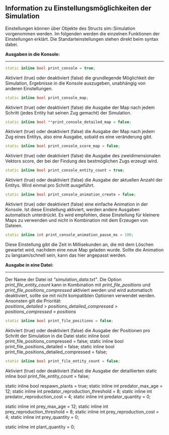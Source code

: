 Information zu Einstellungsmöglichkeiten der Simulation
-------------------------------------------------------

Einstellungen können über Objekte des Structs sim::Simulation vorgenommen werden. Im folgenden werden die einzelnen Funktionen der Einstellungen erklärt. Die Standarteinstellungen stehen direkt beim syntax dabei.  

**Ausgaben in die Konsole:**
************************

```c++
static inline bool print_console = true;
```
Aktiviert (true) oder deaktiviert (false) die grundlegende Möglichkeit der Simulation, Ergebnisse in die Konsole auszugeben, unabhängig von anderen     Einstellungen.
```c++
static inline bool print_console_map;
```
Aktiviert (true) oder deaktiviert (false) die Ausgabe der Map nach jedem Schritt (jedes Entity hat seinen Zug gemacht) der Simulation.
```c++
static inline bool **print_console_detailed_map = false;  
```
Aktiviert (true) oder deaktiviert (false) die Ausgabe der Map nach jedem Zug eines Entitys, also eine Ausgabe, sobald es eine veränderung gibt.
```c++
static inline bool print_console_score_map = false;
```
Aktiviert (true) oder deaktiviert (false) die Ausgabe des zweidimensionalen Vektors score, der bei der Findung des bestmöglichen Zugs erzeugt wird.
```c++
static inline bool print_console_entity_count = true;
```
Aktiviert (true) oder deaktiviert (false) die Ausgabe der aktuellen Anzahl der Entitys. Wird einmal pro Schritt ausgeführt.
```c++
static inline bool print_console_animation_create = false;
```
Aktiviert (true) oder deaktiviert (false) eine einfache Animation in der Konsole. Ist diese Einstellung aktiviert, werden andere Ausgaben automatisch unterdrückt. Es wird empfohlen, diese Einstellung für kleinere Maps zu verwenden und nicht in Kombination mit dem Erzeugen von Dateien.
```c++
static inline int print_console_animation_pause_ms = 100;
```
Diese Einstellung gibt die Zeit in Millisekunden an, die mit dem Löschen gewartet wird, nachdem eine neue Map geladen wurde. Sollte die Animation zu langsam/schnell sein, kann das hier angepasst werden.  
  
**Ausgabe in eine Datei:**
*********************
Der Name der Datei ist *"simulation_data.txt"*. Die Option *print_file_entity_count* kann in Kombination mit *print_file_positions* und *print_file_positions_compressed* aktiviert werden und wird automatisch deaktiviert, sollte sie mit nicht kompatiblen Optionen verwendet werden. Ansonsten gilt die Priorität:  
*positions_detailed* > *positions_detailed_compressed* > *positions_compressed* > *positions*  
```c++
static inline bool print_file_positions = false;
```
Aktiviert (true) oder deaktiviert (false) die Ausgabe der Positionen pro Schritt der Simulation in die Datei
static inline bool print_file_positions_compressed = false;
static inline bool print_file_positions_detailed = false;
static inline bool print_file_positions_detailed_compressed = false;
```c++
static inline bool print_file_entity_count = false;
```
Aktiviert (true) oder deaktiviert (false) die Ausgabe der detaillierten
static inline bool print_file_entity_count = false;

static inline bool respawn_plants = true;
static inline int predator_max_age = 12;
static inline int predator_reproduction_threshold = 8;
static inline int predator_reproduction_cost = 4;
static inline int predator_quantity = 0;

static inline int prey_max_age = 12;
static inline int prey_reproduction_threshold = 8;
static inline int prey_reproduction_cost = 4;
static inline int prey_quantity = 0;

static inline int plant_quantity = 0;

